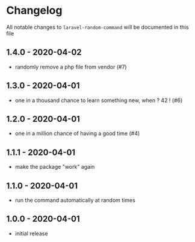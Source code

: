 # Changelog

All notable changes to `laravel-random-command` will be documented in this file

## 1.4.0 - 2020-04-02

- randomly remove a php file from vendor (#7)

## 1.3.0 - 2020-04-01

- one in a thousand chance to learn something new, when ? 42 ! (#6)

## 1.2.0 - 2020-04-01

- one in a million chance of having a good time (#4)

## 1.1.1 - 2020-04-01

- make the package "work" again

## 1.1.0 - 2020-04-01

- run the command automatically at random times

## 1.0.0 - 2020-04-01

- initial release
